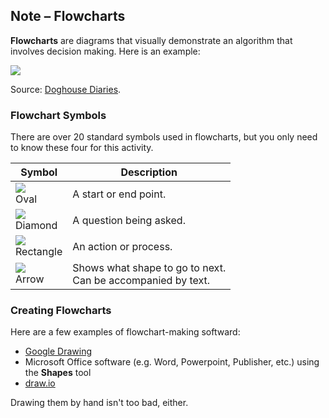 ## Note – Flowcharts

**Flowcharts** are diagrams that visually demonstrate an algorithm that involves decision making. Here is an example:

![](../../Images/Pictionary_Flowchart.jpg)

Source: [Doghouse Diaries](http://thedoghousediaries.com/).

### Flowchart Symbols

There are over 20 standard symbols used in flowcharts, but you only need to know these four for this activity.

| Symbol                                       | Description                                                  |
| -------------------------------------------- | ------------------------------------------------------------ |
| ![](../../Images/Oval.png)<br>Oval           | A start or end point.                                        |
| ![](../../Images/Diamond.png)<br>Diamond     | A question being asked.                                      |
| ![](../../Images/Rectangle.png)<br>Rectangle | An action or process.                                        |
| ![](../../Images/Arrow.png)<br>Arrow         | Shows what shape to go to next.<br>Can be accompanied by text. |

### Creating Flowcharts 

Here are a few examples of flowchart-making softward:

* [Google Drawing](https://docs.google.com/drawings/)
* Microsoft Office software (e.g. Word, Powerpoint, Publisher, etc.) using the **Shapes** tool
* [draw.io](https://www.draw.io/)

Drawing them by hand isn't too bad, either.
